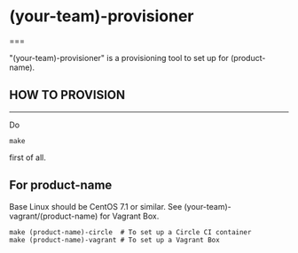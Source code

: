 # (your-team)-provisioner
===

"(your-team)-provisioner" is a provisioning tool to set up for (product-name).

## HOW TO PROVISION
---

Do

    make

first of all.

## For product-name

Base Linux should be CentOS 7.1 or similar. 
See (your-team)-vagrant/(product-name) for Vagrant Box.

    make (product-name)-circle  # To set up a Circle CI container
    make (product-name)-vagrant # To set up a Vagrant Box


